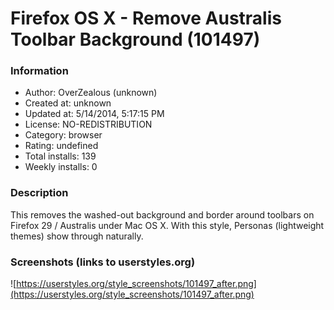# Firefox OS X - Remove Australis Toolbar Background (101497)

### Information
- Author: OverZealous (unknown)
- Created at: unknown
- Updated at: 5/14/2014, 5:17:15 PM
- License: NO-REDISTRIBUTION
- Category: browser
- Rating: undefined
- Total installs: 139
- Weekly installs: 0


### Description
This removes the washed-out background and border around toolbars on Firefox 29 / Australis under Mac OS X.  With this style, Personas (lightweight themes) show through naturally.


### Screenshots (links to userstyles.org)
![https://userstyles.org/style_screenshots/101497_after.png](https://userstyles.org/style_screenshots/101497_after.png)



